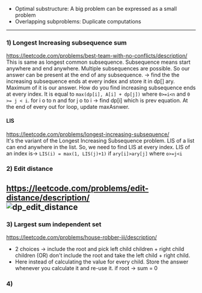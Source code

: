 * Optimal substructure: A big problem can be expressed as a small problem
* Overlapping subproblems: Duplicate computations
---

### 1) Longest Increasing subsequence sum
https://leetcode.com/problems/best-team-with-no-conflicts/description/ <br>
This is same as longest common subsequence. Subsequence means start anywhere and end anywhere. Multiple subsequences are possible. So our answer can be present at the end of any subsequence. -> find the the increasing subsequence ends at every index and store it in dp[] ary. Maximum of it is our answer. How do you find increasing subsequence ends at every index. It is equal to `max(dp[i], A[i] + dp[j])` where `0>=i<n` and `0 >= j < i`. for i o to n and for j o to i -> find dp[i] which is prev equation. At the end of every out for loop, update maxAsnwer. <br>
#### LIS  
https://leetcode.com/problems/longest-increasing-subsequence/ <br>
It's the variant of the Longest Increasing Subsequence problem. LIS of a list can end anywhere in the list. So, we need to find LIS at every index. LIS of an index is-> `LIS(i) = max(1, LIS(j)+1)` if `ary[i]>ary[j]` where `o>=j<i` <br>

### 2) Edit distance
https://leetcode.com/problems/edit-distance/description/ <br>
![dp_edit_distance](https://github.com/phani653/fresh-water/assets/25875160/e781889b-dfb7-49cc-b33c-169dc99465df)
---

### 3) Largest sum independent set <br>
https://leetcode.com/problems/house-robber-iii/description/ <br>
* 2 choices -> include the root and pick left child children + right child children (OR) don't include the root and take the left child + right child. <br>
* Here instead of calculating the value for every child. Store the answer whenever you calculate it and re-use it.
if root -> sum = 0 <br>


### 4) 

